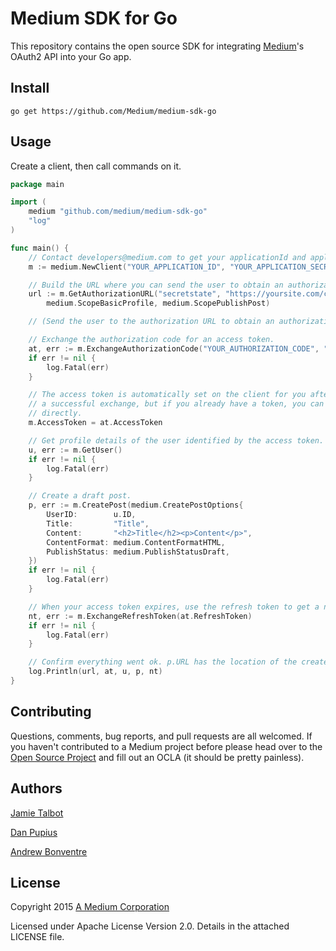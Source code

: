 # Medium SDK for Go

This repository contains the open source SDK for integrating [Medium](https://medium.com)'s OAuth2 API into your Go app.

Install
-------

    go get https://github.com/Medium/medium-sdk-go

Usage
-----

Create a client, then call commands on it.

```go
package main

import (
	medium "github.com/medium/medium-sdk-go"
	"log"
)

func main() {
	// Contact developers@medium.com to get your applicationId and applicationSecret.
	m := medium.NewClient("YOUR_APPLICATION_ID", "YOUR_APPLICATION_SECRET")

	// Build the URL where you can send the user to obtain an authorization code.
	url := m.GetAuthorizationURL("secretstate", "https://yoursite.com/callback/medium",
        medium.ScopeBasicProfile, medium.ScopePublishPost)

	// (Send the user to the authorization URL to obtain an authorization code.)

	// Exchange the authorization code for an access token.
	at, err := m.ExchangeAuthorizationCode("YOUR_AUTHORIZATION_CODE", "https://yoursite.com/callback/medium")
	if err != nil {
		log.Fatal(err)
	}

	// The access token is automatically set on the client for you after
	// a successful exchange, but if you already have a token, you can set it
	// directly.
	m.AccessToken = at.AccessToken

	// Get profile details of the user identified by the access token.
	u, err := m.GetUser()
	if err != nil {
		log.Fatal(err)
	}

	// Create a draft post.
	p, err := m.CreatePost(medium.CreatePostOptions{
		UserID:        u.ID,
		Title:         "Title",
		Content:       "<h2>Title</h2><p>Content</p>",
		ContentFormat: medium.ContentFormatHTML,
		PublishStatus: medium.PublishStatusDraft,
	})
	if err != nil {
		log.Fatal(err)
	}

	// When your access token expires, use the refresh token to get a new one.
	nt, err := m.ExchangeRefreshToken(at.RefreshToken)
	if err != nil {
		log.Fatal(err)
	}

	// Confirm everything went ok. p.URL has the location of the created post.
	log.Println(url, at, u, p, nt)
}
```

Contributing
------------

Questions, comments, bug reports, and pull requests are all welcomed. If you haven't contributed to a Medium project before please head over to the [Open Source Project](https://github.com/Medium/opensource#note-to-external-contributors) and fill out an OCLA (it should be pretty painless).

Authors
-------

[Jamie Talbot](https://github.com/majelbstoat)

[Dan Pupius](https://github.com/dpup)

[Andrew Bonventre](https://github.com/andybons)

License
-------

Copyright 2015 [A Medium Corporation](https://medium.com)

Licensed under Apache License Version 2.0.  Details in the attached LICENSE
file.
